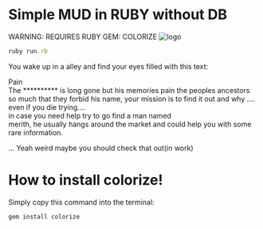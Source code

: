 # Simple MUD in RUBY without DB
WARNING: REQUIRES RUBY GEM: COLORIZE
![logo](http://bakadesign.dk/backoffice/wp-content/uploads/2018/11/Orks.svg)
```ruby
ruby run.rb
```
You wake up in a alley and find your eyes filled with this text:

Pain                  
 The ********** is long gone but his memories pain
 the peoples ancestors so much that they forbid his name,
your mission is to find it out and why
....                                  
even if  you die trying....                       
in case you need help try to go find a man named  
merith, he usually hangs around the market and
could help you with some rare information.       

...
Yeah weird maybe you should check that out(in work)



# How to install colorize!
Simply copy this command into the terminal:
```commandline
gem install colorize
```
